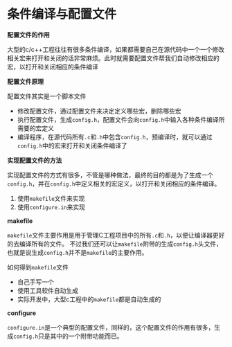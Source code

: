 # 条件编译与配置文件

**配置文件的作用**

大型的c/c++工程往往有很多条件编译，如果都需要自己在源代码中一个一个修改相关宏来打开和关闭的话非常麻烦。此时就需要配置文件帮我们自动修改相应的宏，以打开和关闭相应的条件编译

**配置文件原理**

配置文件其实是一个脚本文件

- 修改配置文件，通过配置文件来决定定义哪些宏，删除哪些宏
- 执行配置文件，生成`config.h`，配置文件会向`config.h`中输入各种条件编译所需要的宏定义
- 编译程序，在源代码所有`.c`和`.h`中包含`config.h`，预编译时，就可以通过`config.h`中的宏来打开和关闭条件编译了

**实现配置文件的方法**

实现配置文件的方式有很多，不管是哪种做法，最终的目的都是为了生成一个`config.h`，并在`config.h`中定义相关的宏定义，以打开和关闭相应的条件编译。

1. 使用`makefile`文件来实现
2. 使用`configure.in`来实现

**makefile**

`makefile`文件主要作用是用于管理C工程项目中的所有`.c`和`.h`，以便让编译器更好的去编译所有的文件。
不过我们还可以让`makefile`附带的生成`config.h`头文件，也就是说生成`config.h`并不是`makefile`的主要作用。

如何得到`makefile`文件

- 自己手写一个
- 使用工具软件自动生成
- 实际开发中，大型c工程中的`makefile`都是自动生成的

**configure**

`configure.in`是一个典型的配置文件，同样的，这个配置文件的作用有很多，生成`config.h`只是其中的一个附带功能而已。
